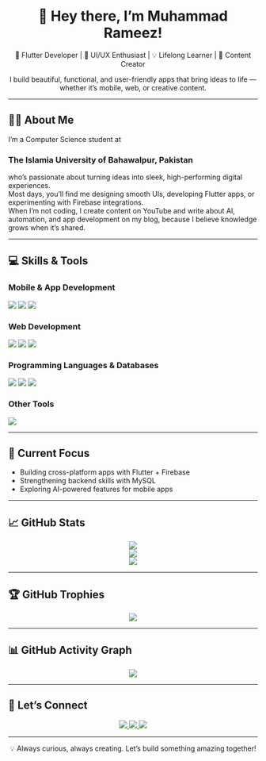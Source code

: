 <!-- GitHub Profile README -->

<h1 align="center">👋 Hey there, I’m Muhammad Rameez!</h1>

<p align="center">
  🚀 Flutter Developer | 🎨 UI/UX Enthusiast | 💡 Lifelong Learner | 🎥 Content Creator
</p>

<p align="center">
  I build beautiful, functional, and user-friendly apps that bring ideas to life — whether it’s mobile, web, or creative content. 
</p>

---

## 🧑‍💻 About Me

I’m a Computer Science student at <h3>The Islamia University of Bahawalpur, Pakistan</h3> who’s passionate about turning ideas into sleek, high-performing digital experiences.  
Most days, you’ll find me designing smooth UIs, developing Flutter apps, or experimenting with Firebase integrations.  
When I’m not coding, I create content on YouTube and write about AI, automation, and app development on my blog, because I believe knowledge grows when it’s shared.  

---

## 💻 Skills & Tools

### Mobile & App Development
<p>
  <img src="https://img.shields.io/badge/Dart-0175C2?style=for-the-badge&logo=dart&logoColor=white" />
  <img src="https://img.shields.io/badge/Flutter-02569B?style=for-the-badge&logo=flutter&logoColor=white" />
  <img src="https://img.shields.io/badge/Firebase-FFCA28?style=for-the-badge&logo=firebase&logoColor=black" />
</p>

### Web Development
<p>
  <img src="https://img.shields.io/badge/HTML5-E34F26?style=for-the-badge&logo=html5&logoColor=white" />
  <img src="https://img.shields.io/badge/CSS3-1572B6?style=for-the-badge&logo=css3&logoColor=white" />
  <img src="https://img.shields.io/badge/JavaScript-F7DF1E?style=for-the-badge&logo=javascript&logoColor=black" />
</p>

### Programming Languages & Databases
<p>
  <img src="https://img.shields.io/badge/C++-00599C?style=for-the-badge&logo=c%2B%2B&logoColor=white" />
  <img src="https://img.shields.io/badge/Java-ED8B00?style=for-the-badge&logo=openjdk&logoColor=white" />
  <img src="https://img.shields.io/badge/MySQL-4479A1?style=for-the-badge&logo=mysql&logoColor=white" />
</p>

### Other Tools
<p>
  <img src="https://img.shields.io/badge/MS%20Office-D83B01?style=for-the-badge&logo=microsoft-office&logoColor=white" />
</p>

---

## 🎯 Current Focus
- Building cross-platform apps with Flutter + Firebase  
- Strengthening backend skills with MySQL  
- Exploring AI-powered features for mobile apps  

---

## 📈 GitHub Stats

<p align="center">
  <img src="https://github-readme-stats.vercel.app/api?username=Rameez2223&theme=radical&show_icons=true&count_private=true&hide_border=false" />
  <br />
  <img src="https://github-readme-streak-stats.herokuapp.com/?user=Rameez2223&theme=radical&hide_border=false" />
  <br />
  <img src="https://github-readme-stats.vercel.app/api/top-langs/?username=Rameez2223&layout=compact&theme=radical&hide_border=false" />
</p>

---

## 🏆 GitHub Trophies

<p align="center">
  <img src="https://github-profile-trophy.vercel.app/?username=Rameez2223&theme=radical&no-frame=true&row=1&column=7" />
</p>

---

## 📊 GitHub Activity Graph

<p align="center">
  <img src="https://github-readme-activity-graph.vercel.app/graph?username=Rameez2223&theme=radical" />
</p>

---

## 🔗 Let’s Connect

<p align="center">
  <a href="mailto:muhammadrameez00986@gmail.com" target="_blank">
    <img src="https://img.shields.io/badge/Gmail-D14836?style=for-the-badge&logo=gmail&logoColor=white" />
  </a>
  <a href="https://www.linkedin.com/in/your-linkedin-username" target="_blank">
    <img src="https://img.shields.io/badge/LinkedIn-0A66C2?style=for-the-badge&logo=linkedin&logoColor=white" />
  </a>
  <a href="https://ai-revolutionhub.blogspot.com/" target="_blank">
    <img src="https://img.shields.io/badge/Blogger-F57D00?style=for-the-badge&logo=blogger&logoColor=white" />
  </a>
</p>

---

<p align="center">💡 Always curious, always creating. Let’s build something amazing together!</p>
